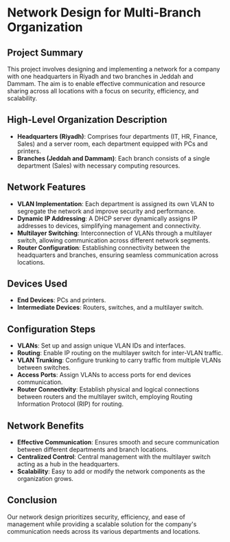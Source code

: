 # Network Design for Multi-Branch Organization

## Project Summary
This project involves designing and implementing a network for a company with one headquarters in Riyadh and two branches in Jeddah and Dammam. The aim is to enable effective communication and resource sharing across all locations with a focus on security, efficiency, and scalability.

## High-Level Organization Description
- **Headquarters (Riyadh)**: Comprises four departments (IT, HR, Finance, Sales) and a server room, each department equipped with PCs and printers.
- **Branches (Jeddah and Dammam)**: Each branch consists of a single department (Sales) with necessary computing resources.

## Network Features
- **VLAN Implementation**: Each department is assigned its own VLAN to segregate the network and improve security and performance.
- **Dynamic IP Addressing**: A DHCP server dynamically assigns IP addresses to devices, simplifying management and connectivity.
- **Multilayer Switching**: Interconnection of VLANs through a multilayer switch, allowing communication across different network segments.
- **Router Configuration**: Establishing connectivity between the headquarters and branches, ensuring seamless communication across locations.

## Devices Used
- **End Devices**: PCs and printers.
- **Intermediate Devices**: Routers, switches, and a multilayer switch.

## Configuration Steps
- **VLANs**: Set up and assign unique VLAN IDs and interfaces.
- **Routing**: Enable IP routing on the multilayer switch for inter-VLAN traffic.
- **VLAN Trunking**: Configure trunking to carry traffic from multiple VLANs between switches.
- **Access Ports**: Assign VLANs to access ports for end devices communication.
- **Router Connectivity**: Establish physical and logical connections between routers and the multilayer switch, employing Routing Information Protocol (RIP) for routing.

## Network Benefits
- **Effective Communication**: Ensures smooth and secure communication between different departments and branch locations.
- **Centralized Control**: Central management with the multilayer switch acting as a hub in the headquarters.
- **Scalability**: Easy to add or modify the network components as the organization grows.

## Conclusion
Our network design prioritizes security, efficiency, and ease of management while providing a scalable solution for the company's communication needs across its various departments and locations.

